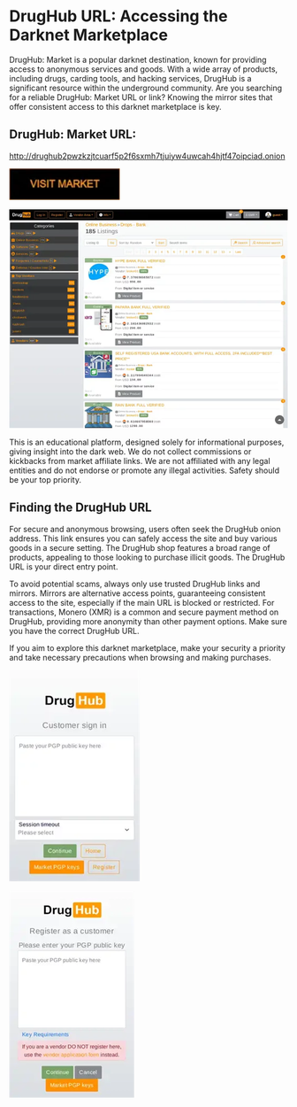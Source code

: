 # DrugHub URL: Accessing the Darknet Marketplace

DrugHub: Market is a popular darknet destination, known for providing access to anonymous services and goods. With a wide array of products, including drugs, carding tools, and hacking services, DrugHub is a significant resource within the underground community. Are you searching for a reliable DrugHub: Market URL or link? Knowing the mirror sites that offer consistent access to this darknet marketplace is key.

## DrugHub: Market URL:

http://drughub2pwzkzjtcuarf5p2f6sxmh7tjuiyw4uwcah4hjtf47oipciad.onion

[<img src="/local/small.webp" width="200">](http://drughub2pwzkzjtcuarf5p2f6sxmh7tjuiyw4uwcah4hjtf47oipciad.onion)




<a href="http://drughub2pwzkzjtcuarf5p2f6sxmh7tjuiyw4uwcah4hjtf47oipciad.onion"><img src="/local/done.webp" alt="image" style="max-width: 100%;"><a>

This is an educational platform, designed solely for informational purposes, giving insight into the dark web. We do not collect commissions or kickbacks from market affiliate links. We are not affiliated with any legal entities and do not endorse or promote any illegal activities. Safety should be your top priority.

## Finding the DrugHub URL

For secure and anonymous browsing, users often seek the DrugHub onion address. This link ensures you can safely access the site and buy various goods in a secure setting. The DrugHub shop features a broad range of products, appealing to those looking to purchase illicit goods. The DrugHub URL is your direct entry point.

To avoid potential scams, always only use trusted DrugHub links and mirrors. Mirrors are alternative access points, guaranteeing consistent access to the site, especially if the main URL is blocked or restricted. For transactions, Monero (XMR) is a common and secure payment method on DrugHub, providing more anonymity than other payment options. Make sure you have the correct DrugHub URL.

If you aim to explore this darknet marketplace, make your security a priority and take necessary precautions when browsing and making purchases.




<a href="http://drughub2pwzkzjtcuarf5p2f6sxmh7tjuiyw4uwcah4hjtf47oipciad.onion"><img src="/local/pad.webp" alt="image" style="max-width: 100%;"><a>  


<a href="http://drughub2pwzkzjtcuarf5p2f6sxmh7tjuiyw4uwcah4hjtf47oipciad.onion"><img src="/local/backup.webp" alt="image" style="max-width: 100%;"><a>